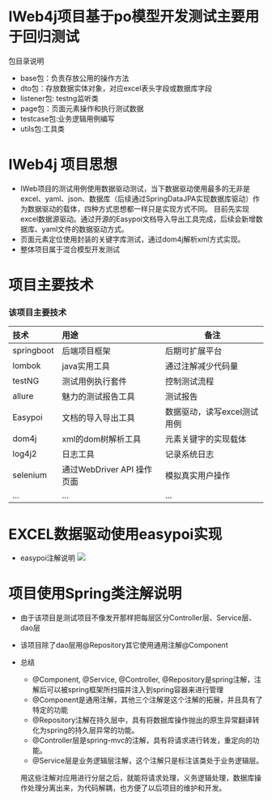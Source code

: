 # IWeb4j项目基于po模型开发测试主要用于回归测试

包目录说明
- base包：负责存放公用的操作方法
- dto包：存放数据实体对象，对应excel表头字段或数据库字段
- listener包: testng监听类
- page包：页面元素操作和执行测试数据
- testcase包:业务逻辑用例编写
- utils包:工具类

# IWeb4j 项目思想
- IWeb项目的测试用例使用数据驱动测试，当下数据驱动使用最多的无非是excel、yaml、json、数据库（后续通过SpringDataJPA实现数据库驱动）作为数据驱动的载体，四种方式思想都一样只是实现方式不同。
目前先实现excel数据源驱动。通过开源的Easypoi文档导入导出工具完成，后续会新增数据库、yaml文件的数据驱动方式。
- 页面元素定位使用封装的关键字库测试，通过dom4j解析xml方式实现。
- 整体项目属于混合模型开发测试

# 项目主要技术
 
### 该项目主要技术
技术  | 用途  | 备注
:----------- | :----------- |-----------
springboot| 后端项目框架  | 后期可扩展平台
lombok| java实用工具  | 通过注解减少代码量
testNG| 测试用例执行套件| 控制测试流程
allure| 魅力的测试报告工具|测试报告
Easypoi| 文档的导入导出工具|数据驱动，读写excel测试用例
dom4j| xml的dom树解析工具|元素关键字的实现载体
log4j2| 日志工具|记录系统日志
selenium| 通过WebDriver API 操作页面|模拟真实用户操作
...| ...|...

# EXCEL数据驱动使用easypoi实现
- easypoi注解说明
![](https://upload-images.jianshu.io/upload_images/16753854-65458befe4d5b7e2.png?imageMogr2/auto-orient/strip%7CimageView2/2/w/1240)

# 项目使用Spring类注解说明

- 由于该项目是测试项目不像发开那样把每层区分Controller层、Service层、dao层
- 该项目除了dao层用@Repository其它使用通用注解@Component

- 总结
  - @Component, @Service, @Controller, @Repository是spring注解，注解后可以被spring框架所扫描并注入到spring容器来进行管理
  - @Component是通用注解，其他三个注解是这个注解的拓展，并且具有了特定的功能
  - @Repository注解在持久层中，具有将数据库操作抛出的原生异常翻译转化为spring的持久层异常的功能。
  - @Controller层是spring-mvc的注解，具有将请求进行转发，重定向的功能。
  - @Service层是业务逻辑层注解，这个注解只是标注该类处于业务逻辑层。
  
  用这些注解对应用进行分层之后，就能将请求处理，义务逻辑处理，数据库操作处理分离出来，为代码解耦，也方便了以后项目的维护和开发。
